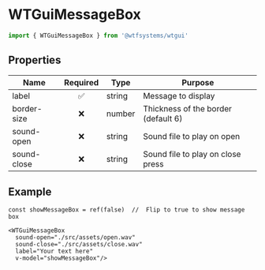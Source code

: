 # WTGuiMessageBox

```ts
import { WTGuiMessageBox } from '@wtfsystems/wtgui'
```

## Properties

| Name        | Required           | Type     | Purpose                             |
|-------------|:------------------:|----------|-------------------------------------|
| label       | :white_check_mark: | string   | Message to display                  |
| border-size | :x:                | number   | Thickness of the border (default 6) |
| sound-open  | :x:                | string   | Sound file to play on open          |
| sound-close | :x:                | string   | Sound file to play on close press   |

## Example

```vue{1}
const showMessageBox = ref(false)  //  Flip to true to show message box

<WTGuiMessageBox
  sound-open="./src/assets/open.wav"
  sound-close="./src/assets/close.wav"
  label="Your text here"
  v-model="showMessageBox"/>
```

